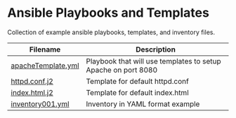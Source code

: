 # Ansible Playbooks and Templates
Collection of example ansible playbooks, templates, and inventory files.

| Filename | Description |
| --- | --- |
| [apacheTemplate.yml](https://github.com/spatterson78/ansible/blob/main/apacheTemplate.yml) | Playbook that will use templates to setup Apache on port 8080 |
| [httpd.conf.j2](https://github.com/spatterson78/ansible/blob/main/httpd.conf.j2) | Template for default httpd.conf |
| [index.html.j2](https://github.com/spatterson78/ansible/blob/main/index.html.j2) | Template for default index.html |
| [inventory001.yml](https://github.com/spatterson78/ansible/blob/main/inventory001.yml) | Inventory in YAML format example |
